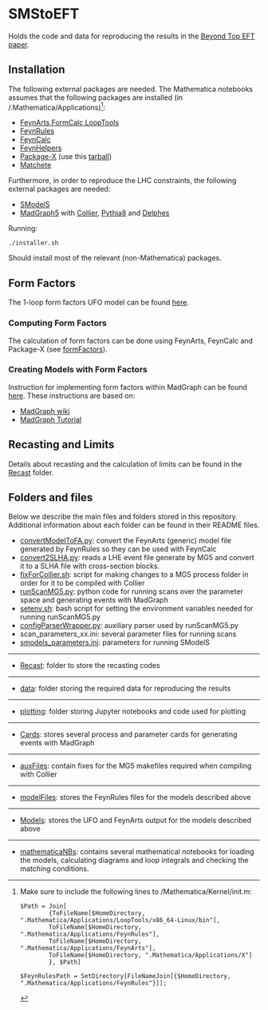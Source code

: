 # SMStoEFT
Holds the code and data for reproducing the results in the [Beyond Top EFT paper](https://arxiv.org/abs/2312.00670).

## Installation

The following external packages are needed.
The Mathematica notebooks assumes that the following packages are installed (in <home folder>/.Mathematica/Applications)[^1]:

  * [FeynArts,FormCalc,LoopTools](https://feynarts.de/)
  * [FeynRules](https://feynrules.irmp.ucl.ac.be/)
  * [FeynCalc](https://feyncalc.github.io/)
  * [FeynHelpers](https://github.com/FeynCalc/feynhelpers)
  * [Package-X](https://gitlab.com/mule-tools/package-x) (use this [tarball](./packageX.tar.gz))
  * [Matchete](https://gitlab.com/matchete/matchete)

Furthermore, in order to reproduce the LHC constraints, the following external packages are needed:
  
  * [SModelS](https://smodels.github.io/)
  * [MadGraph5](https://launchpad.net/mg5amcnlo) with [Collier](https://collier.hepforge.org/), [Pythia8](https://pythia.org/) and [Delphes](https://cp3.irmp.ucl.ac.be/projects/delphes)
  
Running:

```
./installer.sh
```

Should install most of the relevant (non-Mathematica) packages.


## Form Factors

The 1-loop form factors UFO model can be found [here](./Models/Top-FormFactorsOneLoop-UFO/).

### Computing Form Factors

The calculation of form factors can be done using FeynArts, FeynCalc and Package-X (see [formFactors](./mathematicaNBs/formFactors/)).

### Creating Models with Form Factors

Instruction for implementing form factors within MadGraph can be found [here](./InstructionsFormFactors.md). 
These instructions are based on:

 * [MadGraph wiki](https://cp3.irmp.ucl.ac.be/projects/madgraph/wiki/FormFactors)
 * [MadGraph Tutorial](./Refs/Hands-onStartToMG.pdf)

 
## Recasting and Limits

Details about recasting and the calculation of limits can be found in the [Recast](./Recast) folder.


## Folders and files

Below we describe the main files and folders stored in this repository. Additional information about each folder can be found in their README files.

 * [convertModelToFA.py](./convertModelToFA.py): convert the FeynArts (generic) model file generated by FeynRules so they can be used with FeynCalc
 * [convert2SLHA.py](convert2SLHA.py): reads a LHE event file generate by MG5 and convert it to a SLHA file with cross-section blocks.
 * [fixForCollier.sh](fixForCollier.sh): script for making changes to a MG5 process folder in order for it to be compiled with Collier
 * [runScanMG5.py](runScanMG5.py): python code for running scans over the parameter space and generating events with MadGraph
 * [setenv.sh](setenv.sh): bash script for setting the environment variables needed for running runScanMG5.py
 * [configParserWrapper.py](configParserWrapper.py): auxiliary parser used by runScanMG5.py
 * scan_parameters_xx.ini: several parameter files for running scans
 * [smodels_parameters.ini](smodels_parameters.ini): parameters for running SModelS
 ---
 * [Recast](./Recast): folder to store the recasting codes
 ---
 * [data](./data): folder storing the required data for reproducing the results
 ---
 * [plotting](./plotting): folder storing Jupyter notebooks and code used for plotting
 ---
  * [Cards](./Cards): stores several process and parameter cards for generating events with MadGraph
 ---
 * [auxFiles](./auxFiles): contain fixes for the MG5 makefiles required when compiling with Collier
 ---
 * [modelFiles](./modelFiles): stores the FeynRules files for the models described above
 ---
 * [Models](./Models): stores the UFO and FeynArts output for the models described above
 ---
 * [mathematicaNBs](./mathematicaNBs/): contains several mathematical notebooks for loading the models, calculating diagrams and loop integrals and checking the matching conditions.
 
   

[^1]: Make sure to include the following lines to <home folder>/Mathematica/Kernel/init.m:

     ```
     $Path = Join[
             {ToFileName[$HomeDirectory, ".Mathematica/Applications/LoopTools/x86_64-Linux/bin"],
             ToFileName[$HomeDirectory, ".Mathematica/Applications/FeynRules"],
             ToFileName[$HomeDirectory, ".Mathematica/Applications/FeynArts"],
             ToFileName[$HomeDirectory, ".Mathematica/Applications/X"]
             }, $Path]

     $FeynRulesPath = SetDirectory[FileNameJoin[{$HomeDirectory, ".Mathematica/Applications/FeynRules"}]];                          
     ```     
 
